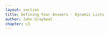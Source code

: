 ```yaml
---
layout: section
title: Defining Your Answers - Dynamic Lists
author: John Graybeal
chapter: c3
---
```

